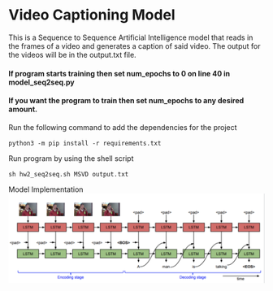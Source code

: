 # Video Captioning Model

This is a Sequence to Sequence Artificial Intelligence model that reads in the frames of a video and 
generates a caption of said video. The output for the videos will be in the output.txt file. 

#### If program starts training then set num_epochs to 0 on line 40 in model_seq2seq.py
#### If you want the program to train then set num_epochs to any desired amount. 

Run the following command to add the dependencies for the project

```
python3 -m pip install -r requirements.txt
```

Run program by using the shell script 
```
sh hw2_seq2seq.sh MSVD output.txt
```

Model Implementation
![LSTM_MODEL_IMAGE](image/LSTM_model_image.png)
